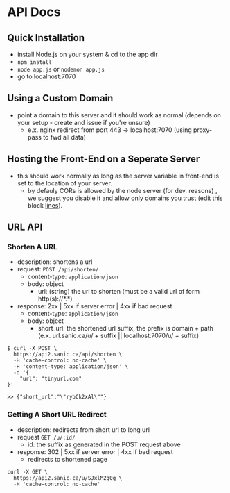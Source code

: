 # API Docs

## Quick Installation
- install Node.js on your system & cd to the app dir
- `npm install`
- `node app.js` or `nodemon app.js`
- go to localhost:7070

## Using a Custom Domain
- point a domain to this server and it should work as normal (depends on your setup - create and issue if you're unsure)
	- e.x. nginx redirect from port 443 -> localhost:7070 (using proxy-pass to fwd all data)

## Hosting the Front-End on a Seperate Server
- this should work normally as long as the server variable in front-end is set to the location of your server.
	- by defauly CORs is allowed by the node server (for dev. reasons) , we suggest you disable it and allow only domains
	  you trust (edit this block [lines](/app.js#40-57)).

## URL API
### Shorten A URL
- description: shortens a url
- request: `POST /api/shorten/`
  - content-type: `application/json`
  - body: object
    - url: (string) the url to shorten (must be a valid url of form http(s)://\*.\*)
- response: 2xx | 5xx if server error | 4xx if bad request
  - content-type: `application/json`
  - body: object
    - short_url: the shortened url suffix, the prefix is domain + path (e.x. url.sanic.ca/u/ + suffix || localhost:7070/u/ + suffix)

```
$ curl -X POST \
  https://api2.sanic.ca/api/shorten \
  -H 'cache-control: no-cache' \
  -H 'content-type: application/json' \
  -d '{
	"url": "tinyurl.com"
}'

>> {"short_url":"\"rybCk2xAl\""}
```

### Getting A Short URL Redirect
- description: redirects from short url to long url
- request `GET /u/:id/`
  - id: the suffix as generated in the POST request above
- response: 302 | 5xx if server error | 4xx if bad request
  - redirects to shortened page

```
curl -X GET \
  https://api2.sanic.ca/u/SJxlM2g0g \
  -H 'cache-control: no-cache'
```
